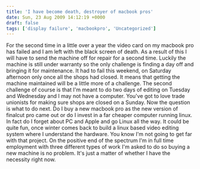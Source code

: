```yaml
---
title: 'I have become death, destroyer of macbook pros'
date: Sun, 23 Aug 2009 14:12:19 +0000
draft: false
tags: ['display failure', 'macbookpro', 'Uncategorized']
---
```


For the second time in a little over a year the video card on my macbook pro has failed and I am left with the black screen of death. As a result of this I will have to send the machine off for repair for a second time. Luckily the machine is still under warranty so the only challenge is finding a day off and bringing it for maintenance. It had to fail this weekend, on Saturday afternoon only once all the shops had closed. It means that getting the machine maintained will be a little more of a challenge. The second challenge of course is that I'm meant to do two days of editing on Tuesday and Wednesday and I may not have a computer. You've got to love trade unionists for making sure shops are closed on a Sunday. Now the question is what to do next. Do I buy a new macbook pro as the new version of finalcut pro came out or do I invest in a far cheaper computer running linux. In fact do I forget about PC and Apple and go Linux all the way. It could be quite fun, once winter comes back to build a linux based video editing system where I understand the hardware. You know I'm not going to get far with that project. On the positive end of the spectrum I'm in full time employment with three different types of work I'm asked to do so buying a new machine is no problem. It's just a matter of whether I have the necessity right now.